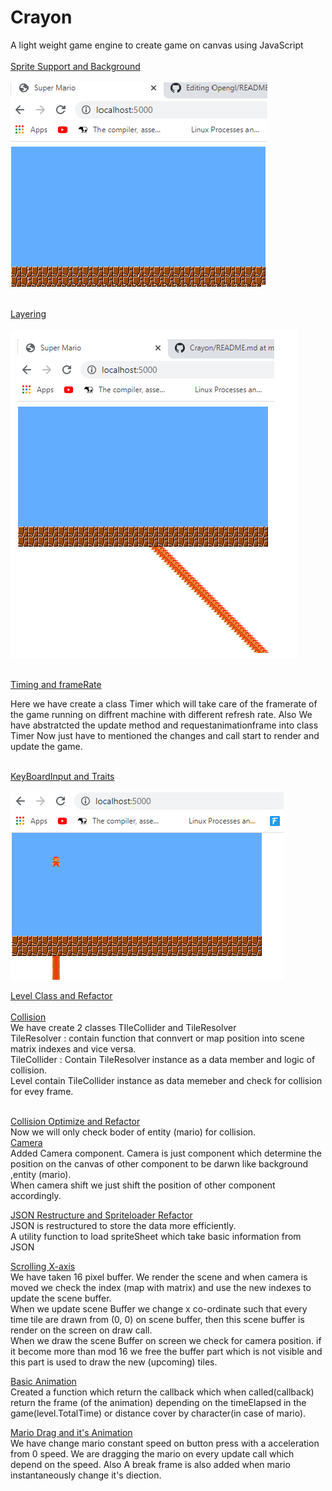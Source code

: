 # Crayon
A light weight game engine to create game on canvas using JavaScript<br/><br/>
[Sprite Support and Background](../../tree/110f6e95ebf5794fc69feea9b39a933364996c95)<br/><br/>
<img src="https://github.com/devanshugarg1994/Crayon/blob/master/Docs/BG.png" />
<br/><br/>

[Layering](../../tree/a4c70cd1b39b82dec59546dbdc87d20db11e9a82)<br/><br/>
<img src="https://github.com/devanshugarg1994/Crayon/blob/master/Docs/Layers.png" />
<br/><br/>

[Timing and frameRate](../../tree/9ebc3e740c2b0caaf2c8c4a77d9b216667054de4)<br/>

Here we have create a class Timer which will take care of the framerate of the game running on diffrent machine with different refresh rate.
Also We have abstratcted the update method and requestanimationframe into class Timer
Now just have to mentioned the changes and call start to render and update the game.
<br><br>

[KeyBoardInput and Traits](../../tree/dc47bebf8f5c80a7fe9dcc11da0c15f9606eb00b)<br/>

<img src="https://github.com/devanshugarg1994/Crayon/blob/master/Docs/Jump.png" /><br/>

[Level Class and Refactor](../../tree/381677ed31d640e866c48e87033de39ada91bea0)<br/><br/>
[Collision](../../tree/7aafc822ed6fb121f1826c04ebb6471471babd44)<br/>
We have create 2 classes TIleCollider and TileResolver <br/>
TileResolver : contain function that connvert or map position into scene matrix indexes and vice versa.<br/>
TileCollider : Contain TileResolver instance as a data member and logic of collision.<br/>
Level contain TileCollider instance as data memeber and check for collision for evey frame.<br/><br/>

[Collision Optimize and Refactor](../../tree/66d6b24860ad27d7126ef365be8e5cd99cdb376f)<br/>
Now we will only check boder of entity (mario) for collision.<br/>
[Camera](../../tree/98ef68f066d872b97e7ad9ec170ccd962e24024c)<br/>
Added Camera component. Camera is just component which determine the position on the canvas of other component to be darwn like background ,entity (mario). <br/>
When camera shift we just shift the position of other component accordingly.
<br/>

[JSON Restructure and Spriteloader Refactor](../../tree/b69ea8fe92bf7ed4a02c51fd53ebc86bb066ee76)<br/>
JSON is restructured to store the data more efficiently.<br/>
A utility function to load spriteSheet which take basic information from JSON
<br/>

[Scrolling X-axis](../../tree/d0bba6891d8b7ac9893ffc4578d2d2403dff3712)<br/>
We have taken 16 pixel buffer. We render the scene and when camera is moved we check the index (map with matrix)
and use the new indexes to update the scene buffer.<br/>
When we update scene Buffer we change x co-ordinate such that every time tile are drawn from (0, 0) on scene buffer, then this scene buffer is render on the screen on draw call.<br/>
When we draw the scene Buffer on screen we check for camera position. if it become more than mod 16 we free the buffer part which is not visible and this part is used to draw the new (upcoming) tiles.
<br/>

[Basic Animation](../../tree/4d3e6beb220ff3ca9200a1d8d334ad77271ea850)<br/>
Created a function which return the callback which when called(callback) return the frame (of the animation)
depending on the timeElapsed in the game(level.TotalTime) or distance cover by character(in case of mario).
<br/>

[Mario Drag and it's Animation](../../tree/1e3a3fe47a37717ec50c077dec873d44f6657e4a)<br/>
We have change mario constant speed on button press with a acceleration from 0 speed. We are dragging the mario on every
update call which depend on the speed.
Also A break frame is also added when mario instantaneously change it's diection. 
<br/>




